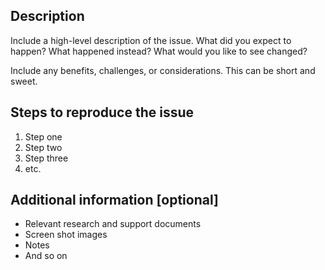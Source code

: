 <!-- Please feel free to remove whatever sections/lines in this aren’t relevant.

Use the title line as the title of your pull request, then delete these lines.

## Title line template: [Title]: Brief description

Website: For issues that impact standards.usa.gov’s look, feel, or functionality, please open an issue on the web-design-standards-docs repo (https://github.com/18F/web-design-standards-docs/issues/new).

-->

## Description

Include a high-level description of the issue. What did you expect to happen? What happened instead? What would you like to see changed?

Include any benefits, challenges, or considerations. This can be short and sweet.

## Steps to reproduce the issue

1. Step one
2. Step two
3. Step three
4. etc.

## Additional information [optional]

* Relevant research and support documents
* Screen shot images
* Notes
* And so on
